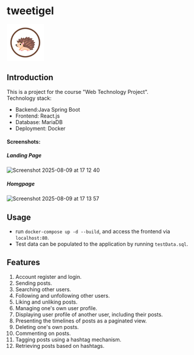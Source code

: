 # tweetigel

<img src="tweetigel-frontend/public/tweetigel_logo.png" alt="Tweetigel Logo" width="100"/>

## Introduction
This is a project for the course "Web Technology Project". <br>
Technology stack: <br>
- Backend:Java Spring Boot
- Frontend: React.js
- Database: MariaDB
- Deployment: Docker<br>
#### Screenshots:<br>
##### Landing Page
<img width="800" height="464" alt="Screenshot 2025-08-09 at 17 12 40" src="https://github.com/user-attachments/assets/eb0a5a45-a4fb-441d-bb08-e93caca18def" /> <br>
##### Homgpage
<img width="800" height="706" alt="Screenshot 2025-08-09 at 17 13 57" src="https://github.com/user-attachments/assets/dfe392ac-34af-4e30-8ae9-1991a292a1fc" />


## Usage
- run <code>docker-compose up -d --build</code>, and access the frontend via <code>localhost:80</code>.
- Test data can be populated to the application by running <code>testData.sql</code>.

## Features
1. Account register and login.
2. Sending posts.
3. Searching other users.
4. Following and unfollowing other users.
5. Liking and unliking posts.
6. Managing one's own user profile.
7. Displaying user profile of another user, including their posts.
8. Presenting the timelines of posts as a paginated view.
9. Deleting one's own posts.
10. Commenting on posts.
11. Tagging posts using a hashtag mechanism.
12. Retrieving posts based on hashtags.
